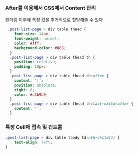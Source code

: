 ### After를 이용해서 CSS에서 Content 관리
렌더링 이후에 특정 값을 추가적으로 할당해줄 수 있다
~~~css
 .post-list-page > div table thead {
    font-size: 14px;
    font-weight: normal;
    color: #fff;
    background-color: #888;
  }
  .post-list-page > div table thead th {
    position: relative;
    padding: 10px;
  }
  .post-list-page > div table thead th:after {
    content: '|';
    position: absolute;
    right: 0;
    color: #c3b9b9;
  }
  .post-list-page > div table thead th:last-child:after {
    content: '';
  }
~~~

### 특정 Cell에 접속 및 컨트롤
```css
.post-list-page > div table tbody td:nth-child(2) {
    text-align: left;
}
```

